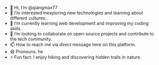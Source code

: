 - 👋 Hi, I’m @qiangmax77
- 👀 I’m interested inexploring new technologies and learning about different cultures.
- 🌱 I’m currently learning web development and improving my coding skills.
- 💞️ I’m looking to collaborate on open-source projects and contribute to the tech community.
- 📫 How to reach me via direct message here on this platform.
- 😄 Pronouns: he
- ⚡ Fun fact: I enjoy hiking and discovering hidden trails in nature.


<!---
qiangmax77/qiangmax77 is a ✨ special ✨ repository because its `README.md` (this file) appears on your GitHub profile.
You can click the Preview link to take a look at your changes.
--->
